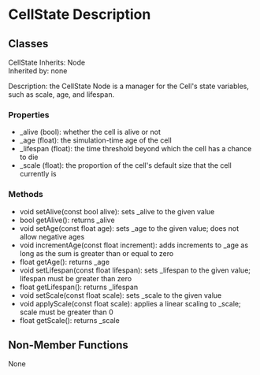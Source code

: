# CellState Description

## Classes

CellState
Inherits: Node  
Inherited by: none

Description: the CellState Node is a manager for the Cell's state variables, such as scale, age, and lifespan.

### Properties
- _alive (bool): whether the cell is alive or not
- _age (float): the simulation-time age of the cell
- _lifespan (float): the time threshold beyond which the cell has a chance to die
- _scale (float): the proportion of the cell's default size that the cell currently is

### Methods
- void setAlive(const bool alive): sets _alive to the given value
- bool getAlive(): returns _alive
- void setAge(const float age): sets _age to the given value; does not allow negative ages
- void incrementAge(const float increment): adds increments to _age as long as the sum is greater than or equal to zero
- float getAge(): returns _age
- void setLifespan(const float lifespan): sets _lifespan to the given value; lifespan must be greater than zero
- float getLifespan(): returns _lifespan
- void setScale(const float scale): sets _scale to the given value
- void applyScale(const float scale): applies a linear scaling to _scale; scale must be greater than 0
- float getScale(): returns _scale

## Non-Member Functions
None
